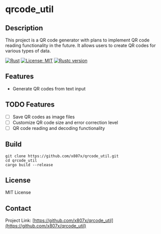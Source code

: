 # qrcode_util

## Description
This project is a QR code generator with plans to implement QR code reading functionality in the future. It allows users to create QR codes for various types of data.

[![Rust](https://github.com/x807x/qrcode_util/actions/workflows/rust.yml/badge.svg)](https://github.com/x807x/qrcode_util/actions/workflows/rust.yml)
[![License: MIT](https://img.shields.io/badge/License-MIT-yellow.svg)](https://opensource.org/licenses/MIT)
[![Rustc version](https://img.shields.io/badge/rustc-1.79%2B-informational.svg)](https://www.rust-lang.org/)


## Features
- Generate QR codes from text input


## TODO Features
- [ ] Save QR codes as image files
- [ ] Customize QR code size and error correction level
- [ ] QR code reading and decoding functionality

## Build
```
git clone https://github.com/x807x/qrcode_util.git
cd qrcode_util
cargo build --release
```

## License
MIT License

## Contact
Project Link: [https://github.com/x807x/qrcode_util](https://github.com/x807x/qrcode_util)